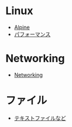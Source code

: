 # Linux

- [Alpine](./alpine.md)
- [パフォーマンス](linux.performance.md)

# Networking

- [Networking](linux.networking.md)


# ファイル

- [テキストファイルなど](linux.files.md)
